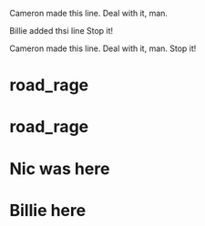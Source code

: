 
 Cameron made this line. Deal with it, man.

 Billie added thsi line
 Stop it!

Cameron made this line. Deal with it, man.
Stop it!


# road_rage

# road_rage

# Nic was here

# Billie here
